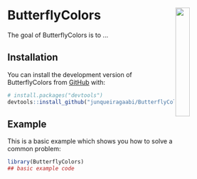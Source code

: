 
# **ButterflyColors** <img src="man/figures/hexalogo_butterfly.png" align="right" width="25%"/>

<!-- badges: start -->
<!-- badges: end -->

The goal of ButterflyColors is to ...

## Installation

You can install the development version of ButterflyColors from [GitHub](https://github.com/) with:

``` r
# install.packages("devtools")
devtools::install_github("junqueiragaabi/ButterflyColors")
```

## Example

This is a basic example which shows you how to solve a common problem:

``` r
library(ButterflyColors)
## basic example code
```

